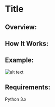 # **Title**

## **Overview:**


## **How It Works:**


## **Example:**

![alt text]()

## **Requirements:**

Python 3.x
